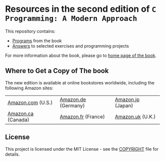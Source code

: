 # Resources in the second edition of `C Programming: A Modern Approach`

This repository contains:
- [Programs][book program] from the book
- [Answers][book answer] to selected exercises and programming projects

For more information about the book, please go to
[home page of the book][book page].

[book program]: http://knking.com/books/c2/programs/index.html
[book answer]: http://knking.com/books/c2/answers/index.html
[book page]: http://knking.com/books/c2/

## Where to Get a Copy of The book

The new edition is available at online bookstores worldwide,
including the following Amazon sites:

|                      |                       |                     |
|----------------------|-----------------------|---------------------|
| [Amazon.com] (U.S.)  | [Amazon.de] (Germany) | [Amazon.jp] (Japan) |
| [Amazon.ca] (Canada) | [Amazon.fr] (France)  | [Amazon.uk] (U.K.)  |

[Amazon.com]: http://www.amazon.com/exec/obidos/ASIN/0393979504/knking
[Amazon.ca]: http://www.amazon.ca/Programming-Approach-K-N-King/dp/0393979504
[Amazon.de]: http://www.amazon.de/C-Programming-Modern-Approach-Second/dp/0393979504
[Amazon.fr]: http://www.amazon.fr/Programming-Approach-K-N-King/dp/0393979504
[Amazon.jp]: http://www.amazon.co.jp/Programming-Approach-K-N-King/dp/0393979504
[Amazon.uk]: http://www.amazon.co.uk/C-Programming-KN-King/dp/0393979504

## License

This project is licensed under the MIT License -
see the [COPYRIGHT](COPYRIGHT) file for details.

